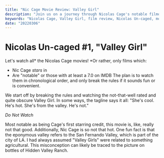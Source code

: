```yaml
---
title: "Nic Cage Movie Review: Valley Girl"
description: "Join us on a journey through Nicolas Cage's notable filmography, starting with Valley Girl, his first starring credit. Find out why this 80s movie may not be worth watching, and learn some fun facts about the term 'Valley Girl.'"
keywords: "Nicolas Cage, Valley Girl, film review, Nicolas Un-caged, movie journey, San Fernando Valley"
date: "20220306"
---
```


# Nicolas Un-caged #1, "Valley Girl"

Let's watch all* the Nicolas Cage movies!
*Or rather, only films which:
- Nic Cage _stars_ in
- Are "notable" or those with at least a 7.0 on IMDB
The plan is to watch them in chronological order, and only break the rules if it sounds fun or is convenient.

We start off by breaking the rules and watching the not-that-well rated and quite obscure Valley Girl.
In some ways, the tagline says it all:
"She's cool. He's hot. She's from the valley. He's not."

_Do Not Watch_

Most notable as being Cage's first starring credit, this movie is, like, really not that good.
Additionally, Nic Cage is so not that hot.
One fun fact is that the eponymous valley refers to the San Fernando Valley, which is part of the city of LA.
I had always assumed "Valley Girls" were related to something agricultural.
This misconception can likely be traced to the picture on bottles of Hidden Valley Ranch.
